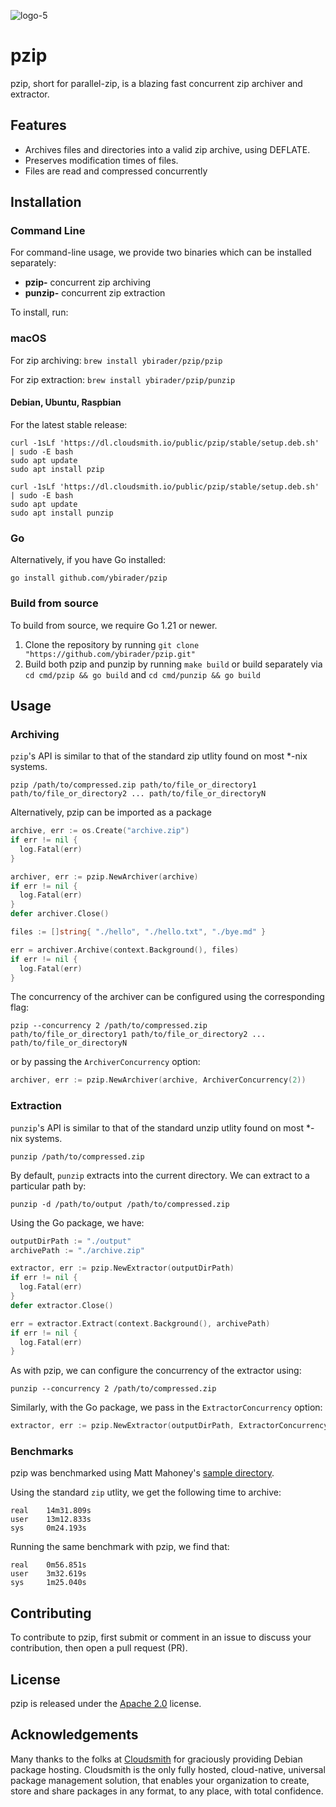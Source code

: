 ![logo-5](https://github.com/ybirader/pzip/assets/68111562/0b3cee2c-1af0-4753-b088-8a488f8ff642)

# pzip
pzip, short for parallel-zip, is a blazing fast concurrent zip archiver and extractor.

## Features

- Archives files and directories into a valid zip archive, using DEFLATE.
- Preserves modification times of files.
- Files are read and compressed concurrently

## Installation

### Command Line

For command-line usage, we provide two binaries which can be installed separately:
- **pzip-** concurrent zip archiving
- **punzip-** concurrent zip extraction

To install, run:

### macOS

For zip archiving: `brew install ybirader/pzip/pzip`

For zip extraction: `brew install ybirader/pzip/punzip`

#### Debian, Ubuntu, Raspbian

For the latest stable release:

```
curl -1sLf 'https://dl.cloudsmith.io/public/pzip/stable/setup.deb.sh' | sudo -E bash
sudo apt update
sudo apt install pzip
```

```
curl -1sLf 'https://dl.cloudsmith.io/public/pzip/stable/setup.deb.sh' | sudo -E bash
sudo apt update
sudo apt install punzip
```

### Go

Alternatively, if you have Go installed:
```
go install github.com/ybirader/pzip
```

### Build from source

To build from source, we require Go 1.21 or newer.

1. Clone the repository by running `git clone "https://github.com/ybirader/pzip.git"`
2. Build both pzip and punzip by running `make build` or build separately via `cd cmd/pzip && go build` and `cd cmd/punzip && go build`

## Usage

### Archiving

`pzip`'s API is similar to that of the standard zip utlity found on most *-nix systems.

```
pzip /path/to/compressed.zip path/to/file_or_directory1 path/to/file_or_directory2 ... path/to/file_or_directoryN
```

Alternatively, pzip can be imported as a package

```go
archive, err := os.Create("archive.zip")
if err != nil {
  log.Fatal(err)
}

archiver, err := pzip.NewArchiver(archive)
if err != nil {
  log.Fatal(err)
}
defer archiver.Close()

files := []string{ "./hello", "./hello.txt", "./bye.md" }

err = archiver.Archive(context.Background(), files)
if err != nil {
  log.Fatal(err)
}
```

The concurrency of the archiver can be configured using the corresponding flag:
```
pzip --concurrency 2 /path/to/compressed.zip path/to/file_or_directory1 path/to/file_or_directory2 ... path/to/file_or_directoryN

```
or by passing the `ArchiverConcurrency` option:
```go
archiver, err := pzip.NewArchiver(archive, ArchiverConcurrency(2))
```

### Extraction

`punzip`'s API is similar to that of the standard unzip utlity found on most *-nix systems.

```
punzip /path/to/compressed.zip
```

By default, `punzip` extracts into the current directory. We can extract to a particular path by:
```
punzip -d /path/to/output /path/to/compressed.zip
```

Using the Go package, we have:
```go
outputDirPath := "./output"
archivePath := "./archive.zip"

extractor, err := pzip.NewExtractor(outputDirPath)
if err != nil {
  log.Fatal(err)
}
defer extractor.Close()

err = extractor.Extract(context.Background(), archivePath)
if err != nil {
  log.Fatal(err)
}
```

As with pzip, we can configure the concurrency of the extractor using:

```
punzip --concurrency 2 /path/to/compressed.zip
```

Similarly, with the Go package, we pass in the `ExtractorConcurrency` option:
```go
extractor, err := pzip.NewExtractor(outputDirPath, ExtractorConcurrency(2))
```


### Benchmarks

pzip was benchmarked using Matt Mahoney's [sample directory](https://mattmahoney.net/dc/10gb.html).

Using the standard `zip` utlity, we get the following time to archive:
```
real    14m31.809s
user    13m12.833s
sys     0m24.193s
```

Running the same benchmark with pzip, we find that:

```
real    0m56.851s
user    3m32.619s
sys     1m25.040s
```

## Contributing

To contribute to pzip, first submit or comment in an issue to discuss your contribution, then open a pull request (PR).

## License

pzip is released under the [Apache 2.0](https://www.apache.org/licenses/LICENSE-2.0) license.

## Acknowledgements

Many thanks to the folks at [Cloudsmith](https://cloudsmith.com) for graciously providing Debian package hosting. Cloudsmith is the only fully hosted, cloud-native, universal package management solution, that enables your organization to create, store and share packages in any format, to any place, with total confidence.

